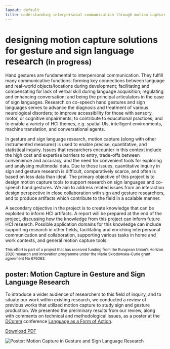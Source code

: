 ```yaml
---
layout: default
title: understanding interpersonal communication through motion capture
---
```


# designing motion capture solutions for gesture and sign language research <small>(in progress)</small>

Hand gestures are fundamental to interpersonal communication. They fulfill many communicative functions: forming key connections between language and real-world objects/locations during development; facilitating and compensating for lack of verbal skill during language acquisition; regulating and enhancing conversation; and being the principal articulators in the case of sign languages. Research on co-speech hand gestures and sign languages serves to advance the diagnosis and treatment of various neurological disorders; to improve accessibility for those with sensory, motor, or cognitive impairments; to contribute to educational practices; and to enable a variety of HCI themes, e.g. spatial UIs, intelligent environments, machine translation, and conversational agents.

In gesture and sign language research, motion capture (along with other instrumented measures) is used to enable precise, quantitative, and statistical inquiry. Issues that researchers encounter in this context include the high cost and expertise barriers to entry, trade-offs between convenience and accuracy, and the need for convenient tools for exploring and analysing multimodal data. Due to these issues, quantitative inquiry in sign and gesture research is difficult, comparatively scarce, and often is based on less data than ideal. The primary objective of this project is to design motion capture tools to support research on sign languages and co-speech hand gestures. We aim to address related issues from an interaction design perspective in close collaboration with sign and gesture researchers, and to produce artifacts which contribute to the field in a scalable manner.

A secondary objective in the project is to create knowledge that can be exploited to inform HCI artifacts. A report will be prepared at the end of the project, discussing how the knowledge from this project can inform future HCI research. Possible application domains for this knowledge can include supporting research in other fields, facilitating and enriching interpersonal communication and collaboration, supporting various tasks in home and work contexts, and general motion capture tools.

<small>This effort is part of a project that has received funding from the European Union’s Horizon 2020 research and innovation programme under the Marie Skłodowska-Curie grant agreement No 676063.</small>

## poster: Motion Capture in Gesture and Sign Language Research

<div class="row">
  <div class="col-md-8">
    <p>
      To introduce a wider audience of researchers to this field of inquiry, and to situate our work within existing research, we conducted a review of previous works that utilized motion capture to study sign and gesture production. We presented the preliminary results from our review, along with comments on technical and methodological issues, as a poster at the <a href="http://www.dcomm.eu/">DComm</a> conference <a href="http://www.dcomm.eu/events/conference-rome-june-2017/">Language as a Form of Action</a>.
    </p>
    <p>
      <i class="fa fa-file-pdf-o" aria-hidden="true"></i> <a href="{{ site.baseurl }}/research/img/2017-mocap-poster.pdf">Download PDF</a>
    </p>
  </div>
  <div class="col-md-4">
    <img src="{{ site.baseurl }}/research/img/2017-mocap-poster.png" class="img-responsive" alt="Poster: Motion Capture in Gesture and Sign Language Research">
  </div>
</div>


